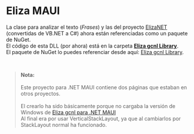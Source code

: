 # Eliza MAUI

La clase para analizar el texto (_Frases_) y las del proyecto [ElizaNET](https://github.com/elGuille-info/ElizaNET) (convertidas de VB.NET a C#) ahora están referenciadas como un paquete de NuGet.<br>
El código de esta DLL (por ahora) está en la carpeta [**Eliza gcnl Library**](https://github.com/elGuille-info/Eliza_MAUI/tree/master/Eliza%20gcnl%20Library).<br>
El paquete de NuGet lo puedes referenciar desde aquí: [Eliza gcnl Library](https://www.nuget.org/packages/Eliza_gcnl_Library/).


<br>

> **Nota:** <br>
> <br>
> Este proyecto para .NET MAUI contiene dos páginas que estaban en otros proyectos.<br>
> <br>
> El crearlo ha sido básicamente porque no cargaba la versión de Windows de [Eliza gcnl para .NET MAUI](https://github.com/elGuille-info/Eliza-gcnl-MAUI)<br>
> Al final era por usar VerticalStackLayout, ya que al cambiarlos por StackLayout normal ha funcionado.<br>

